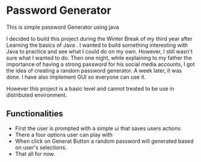 
# Password Generator
This is simple password Generator using java

I decided to build this project during the Winter Break of my third year after Learning the basics of Java . I wanted to build something interesting with Java to practice and see what I could do on my own. However, I still wasn't sure what I wanted to do. Then one night, while explaining to my father the importance of having a strong password for his social media accounts, I got the idea of creating a random password generator. A week later, it was done.
I have also implement GUI so everyone can  use it.

However this project is a basic level and cannot treated to be use in distributed environment.






## Functionalities

- First the user is prompted with a simple ui that saves users actions
- There a four options user can play with
- When click on Generat Button a random password will generated based on user's selections.
- That all for now.

